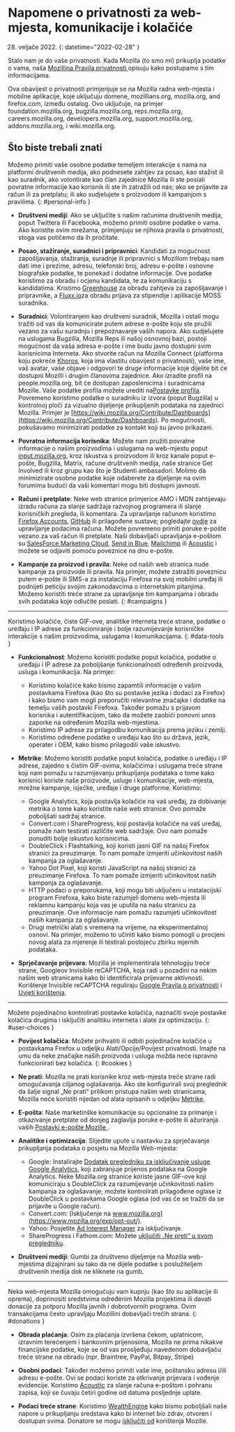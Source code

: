 ﻿# Napomene o privatnosti za web-mjesta, komunikacije i kolačiće

28. veljače 2022.
{: datetime="2022-02-28" }

Stalo nam je do vaše privatnosti. Kada Mozilla (to smo mi) prikuplja podatke o vama, naša [Mozillina Pravila privatnosti ](https://www.mozilla.org/privacy/) opisuju kako postupamo s tim informacijama.

Ova obavijest o privatnosti primjenjuje se na Mozilla radna web-mjesta i mobilne aplikacije, koje uključuju domene, mozillians.org, mozilla.org, and firefox.com, između ostalog. Ovo uključuje, na primjer foundation.mozilla.org, bugzilla.mozilla.org, reps.mozilla.org, careers.mozilla.org, developers.mozilla.org, support.mozilla.org, addons.mozilla.org, i wiki.mozilla.org.

## Što biste trebali znati

Možemo primiti vaše osobne podatke temeljem interakcije s nama na platformi društvenih medija, ako podnesete zahtjev za posao, kao stažist ili kao suradnik, ako volontirate kao član zajednice Mozilla ili ste poslali povratne informacije kao korisnik ili ste ih zatražili od nas; ako se prijavite za račun ili za pretplatu; ili ako sudjelujete s proizvodom ili kampanjom s pravilima. 
{: #personal-info }

* **Društveni mediji**: Ako se uključite s našim računima društvenih medija, poput Twittera ili Facebooka, možemo primiti osobne podatke o vama. Ako koristite ovim mrežama, primjenjuju se njihova pravila o privatnosti, stoga vas potičemo da ih pročitate.

* **Posao, stažiranje, suradnici i pripravnici**: Kandidati za mogućnost zapošljavanja, stažiranja, suradnje ili pripravnici s Mozillom trebaju nam dati ime i prezime, adresu, telefonski broj, adresu e-pošte i osnovne biografske podatke, te ponekad i dodatne informacije. Ove podatke koristimo za obradu i ocjenu kandidata, te za komunikaciju s kandidatima. Kristimo [Greenhouse](https://www.greenhouse.io/privacy-policy) za obradu zahtjeva za zapošljavanje i pripravnike, a [Fluxx.io](https://www.fluxx.io/privacy-policy)za obradu prijava za stipendije i aplikacije MOSS suradnika.

* **Suradnici**: Volontiranjem kao društveni suradnik, Mozilla i ostali mogu tražiti od vas da komunicirate putem adrese e-pošte koju ste pružili vezano za vašu suradnju i prepoznavanje vaših napora. Ako sudjelujete na uslugama Bugzilla, Mozilla Reps ili našoj osnovnoj bazi, postoji mogućnost da vaša adresa e-pošte i ime budu javno dostupni svim korisnicima Interneta. Ako stvorite račun na Mozilla Connect (platforma koju pokreće [Khoros](https://khoros.com/privacy), koja ima vlastitu obavijest o privatnosti), vaše ime, vaš avatar, vaše objave i odgovori te druge informacije koje dijelite bit će dostupni Mozilli i drugim članovima zajednice. Ako izradite profil na people.mozilla.org, bit će dostupan zaposlenicima i suradnicama Mozille. Vaše podatke profila možete urediti na[Postavke profila](https://people.mozilla.org/e?section=personal-info). Povremeno koristimo podatke o suradniku iz izvora (poput Bugzilla) u kontrolnoj ploči za vizualno dijeljenje prikupljenih podataka na zajednici Mozilla. Primjer je [https://wiki.mozilla.org/Contribute/Dashboards](https://wiki.mozilla.org/Contribute/Dashboards). Po mogućnosti, pokušavamo minimizirati podatke za kontakt koji su javno prikazani.

* **Povratna informacija korisnika**: Možete nam pružiti povratne informacije o našim proizvodima i uslugama na web-mjestu poput [input.mozilla.org](https://input.mozilla.org/), kroz iskustva s proizvodom ili kroz kanale poput e-pošte, Bugzilla, Matrix, račune društvenih medija, naše stranice Get Involved ili kroz grupu kao što je Studenti ambasadori. Molimo da minimizirate osobne podatke koje odaberete za dijeljenje na ovim forumima budući da vaši komentari mogu biti dostupni javnosti.

* **Računi i pretplate**: Neke web stranice primjerice AMO i MDN zahtijevaju izradu računa za slanje sadržaja razvojnog programera ili slanje korisničkih pregleda, ili komentara. Za upravljanje računom koristimo [Firefox Accounts](https://www.mozilla.org/privacy/firefox/), [GitHub](https://help.github.com/en/github/site-policy/github-privacy-statement#our-use-of-cookies-and-tracking) ili prilagođene sustave; pogledajte [ovdje](https://support.mozilla.org/kb/managing-account-data) za upravljanje podacima računa. Možete povremeno primiti poruke e-pošte vezano za vaš račun ili pretplate. Naši dobavljači upravljanja e-poštom su [SalesForce Marketing Cloud](https://www.marketingcloud.com/privacy-policy/website-privacy-statement/), [Send in Blue](https://www.sendinblue.com/legal/privacypolicy/), [Mailchimp](https://mailchimp.com/legal/privacy/) ili [Acoustic](https://acoustic.com/privacy-notice/) i možete se odjaviti pomoću poveznice na dnu e-pošte. 

* **Kampanje za proizvod i pravila**: Neke od naših web stranica nude kampanje za proizvode ili pravila. Na primjer, možete zatražiti poveznicu putem e-pošte ili SMS-a za instalaciju Firefoxa na svoj mobilni uređaj ili podnijeti peticiju svojim zakonodavcima o internetskim pitanjima. Možemo koristiti treće strane za upravljanje tim kampanjama i obradu svih podataka koje odlučite poslati. 
{: #campaigns }

---------------------------------------

Koristimo kolačiće, čiste GIF-ove, analitike interneta treće strane, podatke o uređaju i IP adrese za funkcioniranje i bolje razumijevanje korisničke interakcije s našim proizvodima, uslugama i komunikacijama. 
{: #data-tools }

* **Funkcionalnost**: Možemo koristiti podatke poput kolačića, podatke o uređaju i IP adrese za poboljšanje funkcionalnosti određenih proizvoda, usluga i komunikacija. Na primjer:
    * Koristimo kolačiće kako bismo zapamtili informacije o vašim postavkama Firefoxa (kao što su postavke jezika i dodaci za Firefox) i kako bismo vam mogli preporučiti relevantne značajke i dodatke na temelju vaših postavki Firefoxa. Također pomažu s prijavom korisnika i autentifikacijom, tako da možete zaobići ponovni unos zaporke na određenim Mozilla web-mjestima.
    * Koristimo IP adrese za prilagodbu komunikacija prema jeziku i zemlji.
    * Koristimo određene podatke o uređaju kao što su država, jezik, operater i OEM, kako bismo prilagodili vaše iskustvo.

* **Metrike**: Možemo koristiti podatke poput kolačića, podatke o uređaju i IP adrese, zajedno s čistim GIF-ovima, kolačićima i uslugama treće strane koji nam pomažu u razumijevanju prikupljanja podataka o tome kako korisnici koriste naše proizvode, usluge i komunikacije, web-mjesta, mrežne kampanje, isječke, uređaje i druge platforme. Koristimo:
    * Google Analytics, koja postavlja kolačiće na vaš uređaj, za dobivanje metrika o tome kako koristite naše web stranice. Ovo pomaže poboljšati sadržaj stranice.
    * Convert.com i ShareProgress, koji postavlja kolačiće na vaš uređaj, pomaže nam testirati različite web sadržaje. Ovo nam pomaže ponuditi bolje iskustvo korisnicima.
    * DoubleClick i Flashtalking, koji koristi jasni GIF na našoj Firefox stranici za preuzimanje. To nam pomaže izmjeriti učinkovitost naših kampanja za oglašavanje.
    * Yahoo Dot Pixel, koji koristi JavaScript na našoj stranici za preuzimanje Firefoxa. To nam pomaže izmjeriti učinkovitost naših kampanja za oglašavanje.
    * HTTP podaci o preporukama, koji mogu biti uključeni u instalacijski program Firefoxa, kako biste razumjeli domenu web-mjesta ili reklamnu kampanju koja vas je uputila na našu stranicu za preuzimanje. Ove informacije nam pomažu razumjeti učinkovitost naših kampanja za oglašavanje.
    * Drugi metrički alati s vremena na vrijeme, na eksperimentalnoj osnovi. Na primjer, možemo to učiniti kako bismo pomogli u procjeni novog alata za mjerenje ili testirali postojeću zbirku mjernih podataka.
  
* **Sprječavanje prijevara**: Mozilla je implementirala tehnologiju treće strane, Googleov Invisible reCAPTCHA, koja radi u pozadini na nekim našim web stranicama kako bi identificirala prijevarne aktivnosti. Korištenje Invisible reCAPTCHA reguliraju [Google Pravila o privatnosti](https://www.google.com/intl/policies/privacy/) i [Uvjeti korištenja](https://policies.google.com/terms).

---------------------------------------

Možete pojedinačno kontrolirati postavke kolačića, naznačiti svoje postavke kolačića drugima i isključiti analitiku interneta i alate za optimizaciju. 
{: #user-choices }

* **Povijest kolačića**: Možete prihvatiti ili odbiti pojedinačne kolačiće u postavkama Firefox u odjeljku Alati/Opcije/Povijest privatnosti. Imajte na umu da neke značajke naših proizvoda i usluga možda neće ispravno funkcionirati bez kolačića. 
{: #cookies }

* **Ne prati**: Mozilla ne prati korisnike kroz web-mjesta treće strane radi omogućavanja ciljanog oglašavanja. Ako ste konfigurirali svoj preglednik da šalje signal „Ne prati“ prilikom pristupa našim web stranicama, Mozilla neće koristiti nijedan od alata opisanih u odjeljku [Metrike](https://www.mozilla.org/privacy/websites/#data-tools).

* **E-pošta**: Naše marketinške komunikacije su opcionalne za primanje i otkazivanje pretplate od donjeg zaglavlja poruke e-pošte ili ažuriranja vaših [Postavki e-pošte Mozille ](https://www.mozilla.org/newsletter/recovery/).

* **Analitike i optimizacija**: Slijedite upute u nastavku za sprječavanje prikupljanja podataka o posjetu na Mozilla Web-mjesta:
    * Google: Instalirajte [Dodatak pregledniku za isključivanje usluge Google Analytics](https://tools.google.com/dlpage/gaoptout), koji zabranjuje prijenos podataka na Google Analytics. Neke Mozilla.org stranice koriste jasne GIF-ove koji komuniciraju s DoubleClick za razumijevanje učinkovitosti našim kampanja za oglašavanje; možete kontrolirati prilagođene oglase iz DoubleClick u postavkama Google oglasa (od vas će se tražiti da se prijavite u Google račun).
    * Convert.com: [Isključenje na www.mozilla.org](https://www.mozilla.org/exp/opt-out/).
    * Yahoo: Posjetite [Ad Interest Manager](https://aim.yahoo.com/aim/us/en/optout/) za isključivanje.
    * ShareProgress i Fathom.com: Možete [uključiti „Ne preti“ u svom pregledniku](https://support.mozilla.org/kb/how-do-i-turn-do-not-track-feature).

* **Društveni mediji**: Gumbi za društveno dijeljenje na Mozilla web-mjestima dizajnirani su tako da ne dijele podatke s poslužiteljem društvenih medija dok ne kliknete na gumb.

---------------------------------------

Neka web-mjesta Mozilla omogućuju vam kupnju (kao što su aplikacije ili oprema), doprinositi sredstvima određenim Mozilla projektima ili davati donacije za potporu Mozilla javnih i dobrotvornih programa. Ovim transakcijama često upravljaju Mozillini dobavljači trećih strana. 
{: #donations }

* **Obrada plaćanja**: Osim za plaćanja izvršena čekom, uplatnicom, izravnim terećenjem i bankovnim prijenosima, Mozilla ne prima nikakve financijske podatke, koje se od vas prosljeđuju navedenom dobavljaču treće strane na obradu (npr. Braintree, PayPal, Bitpay, Stripe)

* **Osobni podaci**: Također možemo primiti vaše ime, poštansku adresu i/ili adresu e-pošte. Ovi se podaci koriste za otkrivanje prijevara i vođenje evidencije. Koristimo [Acoustic](https://acoustic.com/privacy-notice/) za slanje računa e-poštom i pohranu zapisa, koji se čuvaju četiri godine od datuma posljednje uplate. 

* **Podaci treće strane**: Koristimo [WealthEngine](https://www.wealthengine.com/wealthengine-inc-privacy-policy/) kako bismo poboljšali naše napore u prikupljanju sredstava kako bi internet bio zdrav, otvoren i dostupan svima. Donatore se mogu [isključiti od](https://app.onetrust.com/app/#/webform/4ba08202-2ede-4934-a89e-f0b0870f95f0) korištenja Mozille.
